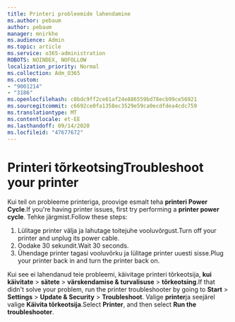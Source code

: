 ```yaml
---
title: Printeri probleemide lahendamine
ms.author: pebaum
author: pebaum
manager: mnirkhe
ms.audience: Admin
ms.topic: article
ms.service: o365-administration
ROBOTS: NOINDEX, NOFOLLOW
localization_priority: Normal
ms.collection: Adm_O365
ms.custom:
- "9001214"
- "3186"
ms.openlocfilehash: c8bdc9ff2ce61af24e886559bd78ecb99ce56921
ms.sourcegitcommit: c6692ce0fa1358ec3529e59ca0ecdfdea4cdc759
ms.translationtype: MT
ms.contentlocale: et-EE
ms.lasthandoff: 09/14/2020
ms.locfileid: "47677672"
---
```

# <a name="troubleshoot-your-printer"></a><span data-ttu-id="1435b-102">Printeri tõrkeotsing</span><span class="sxs-lookup"><span data-stu-id="1435b-102">Troubleshoot your printer</span></span>

<span data-ttu-id="1435b-103">Kui teil on probleeme printeriga, proovige esmalt teha **printeri Power Cycle**.</span><span class="sxs-lookup"><span data-stu-id="1435b-103">If you're having printer issues, first try performing a **printer power cycle**.</span></span> <span data-ttu-id="1435b-104">Tehke järgmist.</span><span class="sxs-lookup"><span data-stu-id="1435b-104">Follow these steps:</span></span>

1. <span data-ttu-id="1435b-105">Lülitage printer välja ja lahutage toitejuhe vooluvõrgust.</span><span class="sxs-lookup"><span data-stu-id="1435b-105">Turn off your printer and unplug its power cable.</span></span>
2. <span data-ttu-id="1435b-106">Oodake 30 sekundit.</span><span class="sxs-lookup"><span data-stu-id="1435b-106">Wait 30 seconds.</span></span>
3. <span data-ttu-id="1435b-107">Ühendage printer tagasi vooluvõrku ja lülitage printer uuesti sisse.</span><span class="sxs-lookup"><span data-stu-id="1435b-107">Plug your printer back in and turn the printer back on.</span></span>

<span data-ttu-id="1435b-108">Kui see ei lahendanud teie probleemi, käivitage printeri tõrkeotsija, **kui käivitate**  >  **sätete**  >  **värskendamise & turvalisuse**  >  **tõrkeotsing**.</span><span class="sxs-lookup"><span data-stu-id="1435b-108">If that didn't solve your problem, run the printer troubleshooter by going to **Start** > **Settings** > **Update & Security** > **Troubleshoot**.</span></span> <span data-ttu-id="1435b-109">Valige **printer**ja seejärel valige **Käivita tõrkeotsija**.</span><span class="sxs-lookup"><span data-stu-id="1435b-109">Select **Printer**, and then select **Run the troubleshooter**.</span></span>